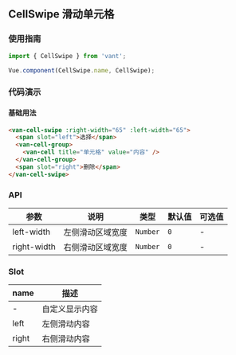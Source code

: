 ## CellSwipe 滑动单元格

### 使用指南
``` javascript
import { CellSwipe } from 'vant';

Vue.component(CellSwipe.name, CellSwipe);
```

### 代码演示

#### 基础用法

```html
<van-cell-swipe :right-width="65" :left-width="65">
  <span slot="left">选择</span>
  <van-cell-group>
    <van-cell title="单元格" value="内容" />
  </van-cell-group>
  <span slot="right">删除</span>
</van-cell-swipe>
```

### API

| 参数 | 说明 | 类型 | 默认值 | 可选值 |
|-----------|-----------|-----------|-------------|-------------|
| left-width | 左侧滑动区域宽度 | `Number` | `0` | - |
| right-width | 右侧滑动区域宽度 | `Number` | `0` | - |

### Slot

| name | 描述 |
|-----------|-----------|
| - | 自定义显示内容 |
| left | 左侧滑动内容 |
| right | 右侧滑动内容 |
